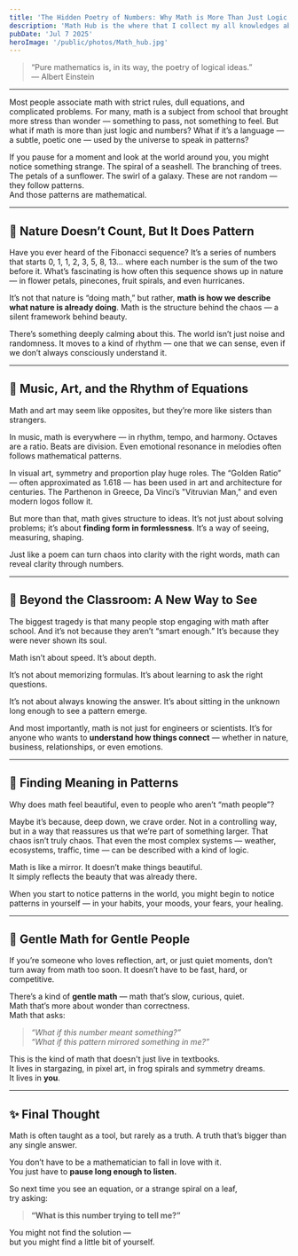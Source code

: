 ```yaml
---
title: 'The Hidden Poetry of Numbers: Why Math is More Than Just Logic'
description: 'Math Hub is the where that I collect my all knowledges about mathematics'
pubDate: 'Jul 7 2025'
heroImage: '/public/photos/Math_hub.jpg'
---
```



> “Pure mathematics is, in its way, the poetry of logical ideas.”  
> — Albert Einstein

---

Most people associate math with strict rules, dull equations, and complicated problems. For many, math is a subject from school that brought more stress than wonder — something to pass, not something to feel. But what if math is more than just logic and numbers? What if it’s a language — a subtle, poetic one — used by the universe to speak in patterns?

If you pause for a moment and look at the world around you, you might notice something strange. The spiral of a seashell. The branching of trees. The petals of a sunflower. The swirl of a galaxy. These are not random — they follow patterns.  
And those patterns are mathematical.

---

## 🌻 Nature Doesn’t Count, But It Does Pattern

Have you ever heard of the Fibonacci sequence? It’s a series of numbers that starts 0, 1, 1, 2, 3, 5, 8, 13… where each number is the sum of the two before it. What’s fascinating is how often this sequence shows up in nature — in flower petals, pinecones, fruit spirals, and even hurricanes.

It’s not that nature is “doing math,” but rather, **math is how we describe what nature is already doing**. Math is the structure behind the chaos — a silent framework behind beauty.

There’s something deeply calming about this. The world isn’t just noise and randomness. It moves to a kind of rhythm — one that we can sense, even if we don’t always consciously understand it.

---

## 🎼 Music, Art, and the Rhythm of Equations

Math and art may seem like opposites, but they’re more like sisters than strangers.

In music, math is everywhere — in rhythm, tempo, and harmony. Octaves are a ratio. Beats are division. Even emotional resonance in melodies often follows mathematical patterns.

In visual art, symmetry and proportion play huge roles. The “Golden Ratio” — often approximated as 1.618 — has been used in art and architecture for centuries. The Parthenon in Greece, Da Vinci’s "Vitruvian Man," and even modern logos follow it.

But more than that, math gives structure to ideas. It’s not just about solving problems; it’s about **finding form in formlessness**. It’s a way of seeing, measuring, shaping.

Just like a poem can turn chaos into clarity with the right words, math can reveal clarity through numbers.

---

## 🧠 Beyond the Classroom: A New Way to See

The biggest tragedy is that many people stop engaging with math after school. And it’s not because they aren’t “smart enough.” It’s because they were never shown its soul.

Math isn’t about speed. It’s about depth.

It’s not about memorizing formulas. It’s about learning to ask the right questions.

It’s not about always knowing the answer. It’s about sitting in the unknown long enough to see a pattern emerge.

And most importantly, math is not just for engineers or scientists. It’s for anyone who wants to **understand how things connect** — whether in nature, business, relationships, or even emotions.

---

## 🌌 Finding Meaning in Patterns

Why does math feel beautiful, even to people who aren’t “math people”?

Maybe it’s because, deep down, we crave order. Not in a controlling way, but in a way that reassures us that we’re part of something larger. That chaos isn’t truly chaos. That even the most complex systems — weather, ecosystems, traffic, time — can be described with a kind of logic.

Math is like a mirror. It doesn’t make things beautiful.  
It simply reflects the beauty that was already there.

When you start to notice patterns in the world, you might begin to notice patterns in yourself — in your habits, your moods, your fears, your healing.

---

## 🌱 Gentle Math for Gentle People

If you’re someone who loves reflection, art, or just quiet moments, don’t turn away from math too soon. It doesn’t have to be fast, hard, or competitive.

There’s a kind of **gentle math** — math that’s slow, curious, quiet.  
Math that’s more about wonder than correctness.  
Math that asks:  
> *“What if this number meant something?”*  
> *“What if this pattern mirrored something in me?”*

This is the kind of math that doesn't just live in textbooks.  
It lives in stargazing, in pixel art, in frog spirals and symmetry dreams.  
It lives in **you**.

---

## ✨ Final Thought

Math is often taught as a tool, but rarely as a truth. A truth that’s bigger than any single answer.

You don’t have to be a mathematician to fall in love with it.  
You just have to **pause long enough to listen.**

So next time you see an equation, or a strange spiral on a leaf,  
try asking:

> **“What is this number trying to tell me?”**

You might not find the solution —  
but you might find a little bit of yourself.
